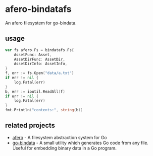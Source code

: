 # afero-bindatafs
An afero filesystem for go-bindata.

## usage
```Go
var fs afero.Fs = bindatafs.Fs{
    AssetFunc: Asset,
    AssetDirFunc: AssetDir,
    AssetDirInfo: AssetInfo,
}
f, err := fs.Open("data/a.txt")
if err != nil {
    log.Fatal(err)
}
b, err := ioutil.ReadAll(f)
if err != nil {
    log.Fatal(err)
}
fmt.Println("contents:", string(b))
```

## related projects
- [afero](https://github.com/spf13/afero) - A filesystem abstraction system for Go
- [go-bindata](https://github.com/jteeuwen/go-bindata) - A small utility which generates Go code from any file. Useful for embedding binary data in a Go program.
